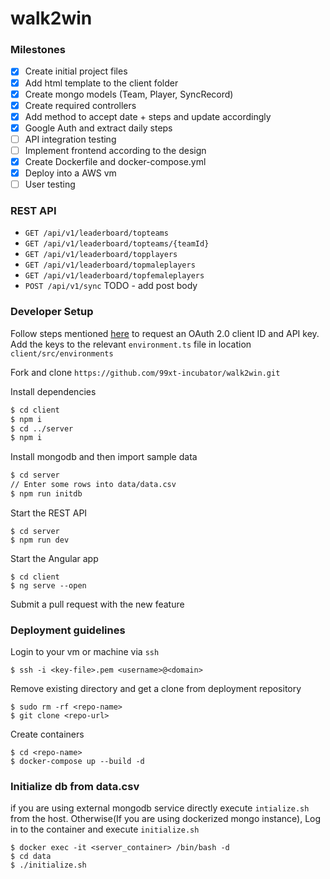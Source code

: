 # walk2win

### Milestones

- [x] Create initial project files
- [x] Add html template to the client folder
- [x] Create mongo models (Team, Player, SyncRecord)
- [x] Create required controllers 
- [x] Add method to accept date + steps and update accordingly 
- [x] Google Auth and extract daily steps 
- [ ] API integration testing
- [ ] Implement frontend according to the design
- [x] Create Dockerfile and docker-compose.yml
- [x] Deploy into a AWS vm
- [ ] User testing

### REST API

- `GET /api/v1/leaderboard/topteams`
- `GET /api/v1/leaderboard/topteams/{teamId}`
- `GET /api/v1/leaderboard/topplayers`
- `GET /api/v1/leaderboard/topmaleplayers`
- `GET /api/v1/leaderboard/topfemaleplayers`
- `POST /api/v1/sync` TODO - add post body

### Developer Setup

Follow steps mentioned [here](https://developers.google.com/fit/rest/v1/get-started) to request an OAuth 2.0 client ID and API key.
Add the keys to the relevant `environment.ts` file in location `client/src/environments`

Fork and clone `https://github.com/99xt-incubator/walk2win.git`

Install dependencies 

```bash
$ cd client
$ npm i
$ cd ../server
$ npm i
```
Install mongodb and then import sample data

```bash
$ cd server
// Enter some rows into data/data.csv
$ npm run initdb
```

Start the REST API

```
$ cd server
$ npm run dev
```

Start the Angular app

```
$ cd client
$ ng serve --open
```


Submit a pull request with the new feature


### Deployment guidelines

Login to your vm or machine via `ssh`

```
$ ssh -i <key-file>.pem <username>@<domain>
```

Remove existing directory and get a clone from deployment repository

```
$ sudo rm -rf <repo-name>
$ git clone <repo-url>
```

Create containers 

```
$ cd <repo-name>
$ docker-compose up --build -d
```
### Initialize db from data.csv
if you are using external mongodb service directly execute `intialize.sh` from the host. Otherwise(If you are using dockerized mongo instance), Log in to the container and execute `initialize.sh` 

```
$ docker exec -it <server_container> /bin/bash -d
$ cd data
$ ./initialize.sh
```
